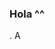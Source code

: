 ### Hola ^^


<!--
Holaa :)... Soy **Adrián**, un estudiante en Informática y me encanta programar.. Actualmente
-->
.
A

